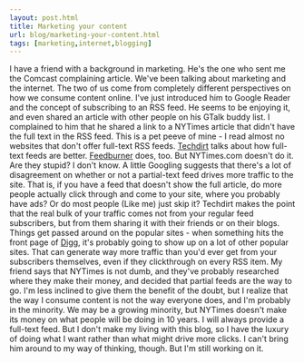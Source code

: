 ```yaml
---
layout: post.html
title: Marketing your content
url: blog/marketing-your-content.html
tags: [marketing,internet,blogging]
---
```

I have a friend with a background in marketing. He's the one who sent me the Comcast complaining article. We've been talking about marketing and the internet. The two of us come from completely different perspectives on how we consume content online. I've just introduced him to Google Reader and the concept of subscribing to an RSS feed. He seems to be enjoying it, and even shared an article with other people on his GTalk buddy list. I complained to him that he shared a link to a NYTimes article that didn't have the full text in the RSS feed. This is a pet peeve of mine - I read almost no websites that don't offer full-text RSS feeds. [Techdirt](http://www.techdirt.com/articles/20070813/014338.shtml) talks about how full-text feeds are better. [Feedburner](http://blogs.feedburner.com/feedburner/archives/2007/04/ricks_ruminations_full_feeds.php) does, too. But NYTimes.com doesn't do it. Are they stupid? I don't know. A little Googling suggests that there's a lot of disagreement on whether or not a partial-text feed drives more traffic to the site. That is, if you have a feed that doesn't show the full article, do more people actually click through and come to your site, where you probably have ads? Or do most people (Like me) just skip it? Techdirt makes the point that the real bulk of your traffic comes not from your regular feed subscribers, but from them sharing it with their friends or on their blogs. Things get passed around on the popular sites - when something hits the front page of [Digg](http://digg.com/), it's probably going to show up on a lot of other popular sites. That can generate way more traffic than you'd ever get from your subscribers themselves, even if they clickthrough on every RSS item. My friend says that NYTimes is not dumb, and they've probably researched where they make their money, and decided that partial feeds are the way to go. I'm less inclined to give them the benefit of the doubt, but I realize that the way I consume content is not the way everyone does, and I'm probably in the minority. We may be a growing minority, but NYTimes doesn't make its money on what people will be doing in 10 years. I will always provide a full-text feed. But I don't make my living with this blog, so I have the luxury of doing what I want rather than what might drive more clicks. I can't bring him around to my way of thinking, though. But I'm still working on it.
